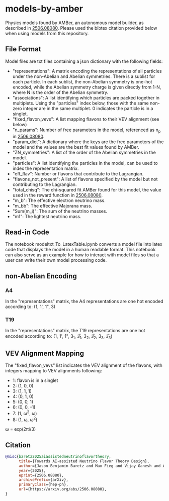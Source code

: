 # models-by-amber
Physics models found by AMBer, an autonomous model builder, as described in [2506.08080](https://arxiv.org/abs/2506.08080). Please used the bibtex citation provided below when using models from this repository.

## File Format
Model files are txt files containing a json dictionary with the following fields:
- "representations": A matrix encoding the representations of all particles under the non-Abelian and Abelian symmetries. There is a sublist for each particle. In each sublist, the non-Abelian symmetry is one-hot encoded, while the Abelian symmetry charge is given directly from 1-N, where N is the order of the Abelian symmetry.
- "associations": A list identifying which particles are packed together in multiplets. Using the "particles" index below, those with the same non-zero integer are in the same multiplet. 0 indicates the particle is in a singlet.
- "fixed_flavon_vevs": A list mapping flavons to their VEV alignment (see below)
- "n_params": Number of free parameters in the model, referenced as n<sub>p</sub> in [2506.08080](https://arxiv.org/abs/2506.08080).
- "param_dict": A dictionary where the keys are the free parameters of the model and the values are the best fit values found by AMBer.
- "ZN_symmetries": A list of the order of the Abelian symmetries in the model.
- "particles": A list identifying the particles in the model, can be used to index the representation matrix.
- "eff_flav": Number or flavons that contribute to the Lagrangian.
- "flavons_not_present": A list of flavons specified by the model but not contributing to the Lagrangian.
- "total_chisq": The chi-squared fit AMBer found for this model, the value used in the reward function in [2506.08080](https://arxiv.org/abs/2506.08080).
- "m_b": The effective electron neutrino mass.
- "m_bb": The effective Majorana mass.
- "Sum(m_i)": The sum of the neutrino masses.
- "m1": The lightest neutrino mass.


## Read-in Code
The notebook modeltxt_To_LatexTable.ipynb converts a model file into latex code that displays the model in a human readable format. This notebook can also serve as an example for how to interact with model files so that a user can write their own model processing code.

## non-Abelian Encoding

### A4
In the "representations" matrix, the A4 representations are one hot encoded according to:
(1, 1', 1", 3)

### T19
In the "representations" matrix, the T19 representations are one hot encoded according to:
(1, 1', 1", 3<sub>1</sub>, 3̅<sub>1</sub>, 3<sub>2</sub>, 3̅<sub>2</sub>, 3<sub>3</sub>, 3̅<sub>3</sub>)

## VEV Alignment Mapping
The "fixed_flavon_vevs" list indicates the VEV alignment of the flavons, with integers mapping to VEV alignments following:
- 1: flavon is in a singlet
- 2: (1, 0, 0)
- 3: (1, 1, 1)
- 4: (0, 1, 0)
- 5: (0, 0, 1)
- 6: (0, 0, -1)
- 7: (1, ω<sup>2</sup>, ω)
- 8: (1, ω, ω<sup>2</sup>)

ω = exp(2πi/3)

## Citation
```bibtex
@misc{baretz2025aiassistedneutrinoflavortheory,
      title={Towards AI-assisted Neutrino Flavor Theory Design}, 
      author={Jason Benjamin Baretz and Max Fieg and Vijay Ganesh and Aishik Ghosh and V. Knapp-Perez and Jake Rudolph and Daniel Whiteson},
      year={2025},
      eprint={2506.08080},
      archivePrefix={arXiv},
      primaryClass={hep-ph},
      url={https://arxiv.org/abs/2506.08080}, 
}
